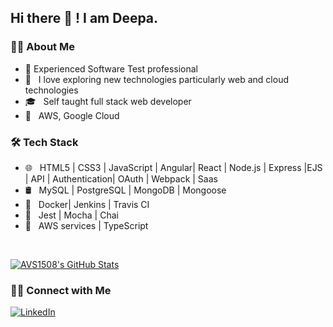 <!--
**sdkdeepa/Deepa** is a ✨ _special_ ✨ repository because its `README.md` (this file) appears on your GitHub profile.

Here are some ideas to get you started:

-->
<h2> Hi there 👋 ! I am Deepa.</h2>

<h3> 👩‍💻 About Me </h3>

- 🔭 Experienced Software Test professional 
- 🤩 &nbsp; I love exploring new technologies particularly web and cloud technologies
- 🎓 &nbsp; Self taught full stack web developer
- 🌱 &nbsp; AWS, Google Cloud

<!--
- ✍️ &nbsp; Pursuing Full stack development and artist /painter as hobbies/side hustles.-->

<h3>🛠 Tech Stack</h3>

- 🌐 &nbsp; HTML5 | CSS3 | JavaScript | Angular| React | Node.js | Express |EJS | API | Authentication| OAuth | Webpack |  Saas 
- 🛢 &nbsp; MySQL | PostgreSQL | MongoDB | Mongoose 
- 🚓 &nbsp; Docker| Jenkins | Travis CI 
- 🔧 &nbsp; Jest | Mocha | Chai
- 🌱 &nbsp; AWS services | TypeScript

<!-- - 🖥 &nbsp; -->

<br/>

[![AVS1508's GitHub Stats](https://github-readme-stats.vercel.app/api?username=sdkdeepa&show_icons=true)](https://github.com/sdkdeepa)

<h3> 🤝🏻 Connect with Me </h3>

<p>
<!-- <a href="https://www.adityavsingh.com/"><img alt="Website" src="https://img.shields.io/badge/Website-www.adityavsingh.com-blue?style=flat-square&logo=google-chrome"></a> -->
<a href="https://www.linkedin.com/in/deepa94086"><img alt="LinkedIn" src="https://img.shields.io/badge/LinkedIn-deepa94086-blue?style=flat-square&logo=linkedin"></a>
<!-- <a href="https://www.instagram.com/adityavs_/"><img alt="Instagram" src="https://img.shields.io/badge/Instagram-adityavs__-blue?style=flat-square&logo=instagram"></a>-->
</p>


